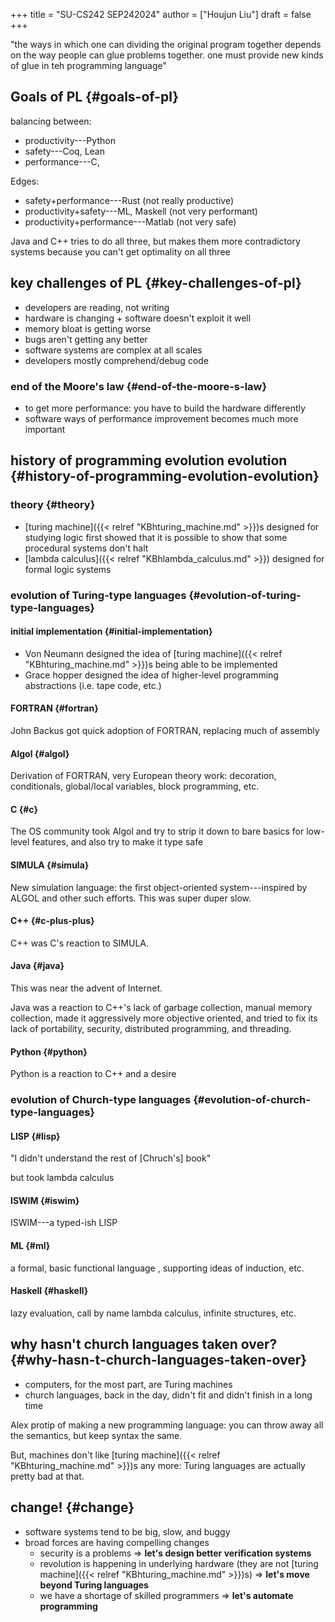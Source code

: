 +++
title = "SU-CS242 SEP242024"
author = ["Houjun Liu"]
draft = false
+++

"the ways in which one can dividing the original program together depends on the way people can glue problems together. one must provide new kinds of glue in teh programming language"


## Goals of PL {#goals-of-pl}

balancing between:

-   productivity---Python
-   safety---Coq, Lean
-   performance---C,

Edges:

-   safety+performance---Rust (not really productive)
-   productivity+safety---ML, Maskell (not very performant)
-   productivity+performance---Matlab (not very safe)

Java and C++ tries to do all three, but makes them more contradictory systems because you can't get optimality on all three


## key challenges of PL {#key-challenges-of-pl}

-   developers are reading, not writing
-   hardware is changing + software doesn't exploit it well
-   memory bloat is getting worse
-   bugs aren't getting any better
-   software systems are complex at all scales
-   developers mostly comprehend/debug code


### end of the Moore's law {#end-of-the-moore-s-law}

-   to get more performance: you have to build the hardware differently
-   software ways of performance improvement becomes much more important


## history of programming evolution evolution {#history-of-programming-evolution-evolution}


### theory {#theory}

-   [turing machine]({{< relref "KBhturing_machine.md" >}})s designed for studying logic first showed that it is possible to show that some procedural systems don't halt
-   [lambda calculus]({{< relref "KBhlambda_calculus.md" >}}) designed for formal logic systems


### evolution of Turing-type languages {#evolution-of-turing-type-languages}


#### initial implementation {#initial-implementation}

-   Von Neumann designed the idea of [turing machine]({{< relref "KBhturing_machine.md" >}})s being able to be implemented
-   Grace hopper designed the idea of higher-level programming abstractions (i.e. tape code, etc.)


#### FORTRAN {#fortran}

John Backus got quick adoption of FORTRAN, replacing much of assembly


#### Algol {#algol}

Derivation of FORTRAN, very European theory work: decoration, conditionals, global/local variables, block programming, etc.


#### C {#c}

The OS community took Algol and try to strip it down to bare basics for low-level features, and also try to make it type safe


#### SIMULA {#simula}

New simulation language: the first object-oriented system---inspired by ALGOL and other such efforts. This was super duper slow.


#### C++ {#c-plus-plus}

C++ was C's reaction to SIMULA.


#### Java {#java}

This was near the advent of Internet.

Java was a reaction to C++'s lack of garbage collection, manual memory collection, made it aggressively more objective oriented, and tried to fix its lack of portability, security, distributed programming, and threading.


#### Python {#python}

Python is a reaction to C++ and a desire


### evolution of Church-type languages {#evolution-of-church-type-languages}


#### LISP {#lisp}

"I didn't understand the rest of [Chruch's] book"

but took lambda calculus


#### ISWIM {#iswim}

ISWIM---a typed-ish LISP


#### ML {#ml}

a formal, basic functional language , supporting ideas of induction, etc.


#### Haskell {#haskell}

lazy evaluation, call by name lambda calculus, infinite structures, etc.


## why hasn't church languages taken over? {#why-hasn-t-church-languages-taken-over}

-   computers, for the most part, are Turing machines
-   church languages, back in the day, didn't fit and didn't finish in a long time

Alex protip of making a new programming language: you can throw away all the semantics, but keep syntax the same.

But, machines don't like [turing machine]({{< relref "KBhturing_machine.md" >}})s any more: Turing languages are actually pretty bad at that.


## change! {#change}

-   software systems tend to be big, slow, and buggy
-   broad forces are having compelling changes
    -   security is a problems =&gt; **let's design better verification systems**
    -   revolution is happening in underlying hardware (they are not [turing machine]({{< relref "KBhturing_machine.md" >}})s) =&gt; **let's move beyond Turing languages**
    -   we have a shortage of skilled programmers =&gt; **let's automate programming**
